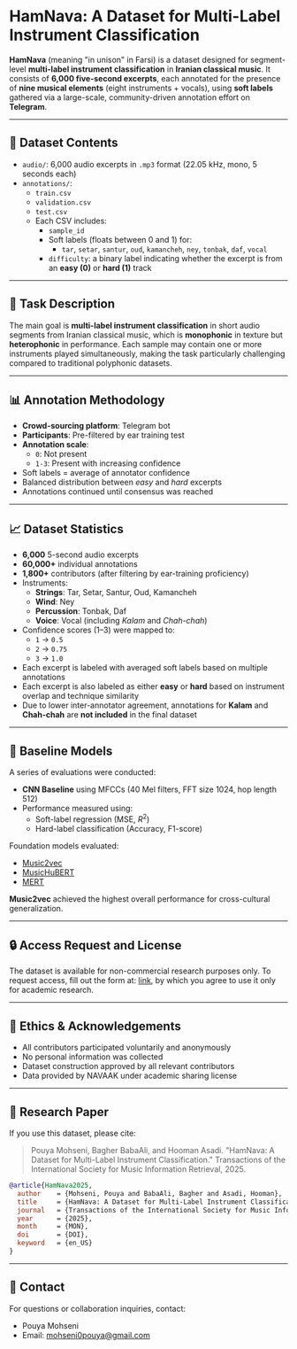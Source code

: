 # HamNava: A Dataset for Multi-Label Instrument Classification

**HamNava** (meaning "in unison" in Farsi) is a dataset designed for segment-level **multi-label instrument classification** in **Iranian classical music**. It consists of **6,000 five-second excerpts**, each annotated for the presence of **nine musical elements** (eight instruments + vocals), using **soft labels** gathered via a large-scale, community-driven annotation effort on **Telegram**.

---

## 📁 Dataset Contents

- `audio/`: 6,000 audio excerpts in `.mp3` format (22.05 kHz, mono, 5 seconds each)
- `annotations/`:
  - `train.csv`
  - `validation.csv`
  - `test.csv`
  - Each CSV includes:
    - `sample_id`
    - Soft labels (floats between 0 and 1) for:
      - `tar`, `setar`, `santur`, `oud`, `kamancheh`, `ney`, `tonbak`, `daf`, `vocal`
    -  `difficulty`: a binary label indicating whether the excerpt is from an **easy (0)** or **hard (1)** track

---

## 🎯 Task Description

The main goal is **multi-label instrument classification** in short audio segments from Iranian classical music, which is **monophonic** in texture but **heterophonic** in performance. Each sample may contain one or more instruments played simultaneously, making the task particularly challenging compared to traditional polyphonic datasets.


---

## 📊 Annotation Methodology

- **Crowd-sourcing platform**: Telegram bot  
- **Participants**: Pre-filtered by ear training test  
- **Annotation scale**:  
  - `0`: Not present  
  - `1-3`: Present with increasing confidence  
- Soft labels = average of annotator confidence  
- Balanced distribution between *easy* and *hard* excerpts  
- Annotations continued until consensus was reached


---

## 📈 Dataset Statistics

- **6,000** 5-second audio excerpts
- **60,000+** individual annotations
- **1,800+** contributors (after filtering by ear-training proficiency)
- Instruments:
  - **Strings**: Tar, Setar, Santur, Oud, Kamancheh  
  - **Wind**: Ney  
  - **Percussion**: Tonbak, Daf  
  - **Voice**: Vocal (including *Kalam* and *Chah-chah*)
- Confidence scores (1–3) were mapped to:
  - `1` → `0.5`
  - `2` → `0.75`
  - `3` → `1.0`
- Each excerpt is labeled with averaged soft labels based on multiple annotations
- Each excerpt is also labeled as either **easy** or **hard** based on instrument overlap and technique similarity
- Due to lower inter-annotator agreement, annotations for **Kalam** and **Chah-chah** are **not included** in the final dataset

---

## 🧪 Baseline Models

A series of evaluations were conducted:

- **CNN Baseline** using MFCCs (40 Mel filters, FFT size 1024, hop length 512)
- Performance measured using:
  - Soft-label regression (MSE, $R^2$)
  - Hard-label classification (Accuracy, F1-score)

Foundation models evaluated:

- [Music2vec](https://arxiv.org/abs/2212.05226)
- [MusicHuBERT](https://arxiv.org/abs/2306.08850)
- [MERT](https://arxiv.org/abs/2311.01008)

**Music2vec** achieved the highest overall performance for cross-cultural generalization.

---

## 🔒 Access Request and License
The dataset is available for non-commercial research purposes only.
To request access, fill out the form at: [link](https://forms.gle/rtrg26eK9cS4zRpR8), by which you agree to use it only for academic research.

---

## 📌 Ethics & Acknowledgements
- All contributors participated voluntarily and anonymously
- No personal information was collected
- Dataset construction approved by all relevant contributors
- Data provided by NAVAAK under academic sharing license

---

## 🔬 Research Paper

If you use this dataset, please cite:

> Pouya Mohseni, Bagher BabaAli, and Hooman Asadi. "HamNava: A Dataset for Multi-Label Instrument Classification." Transactions of the International Society for Music Information Retrieval, 2025.


```bibtex
@article{HamNava2025,
  author    = {Mohseni, Pouya and BabaAli, Bagher and Asadi, Hooman},
  title     = {HamNava: A Dataset for Multi-Label Instrument Classification},
  journal   = {Transactions of the International Society for Music Information Retrieval},
  year      = {2025},
  month     = {MON},
  doi       = {DOI},
  keyword   = {en_US}
}
```

---

## 💬 Contact
For questions or collaboration inquiries, contact:
- Pouya Mohseni
- Email: [mohseni0pouya@gmail.com](mailto:mohseni0pouya@gmail.com)
